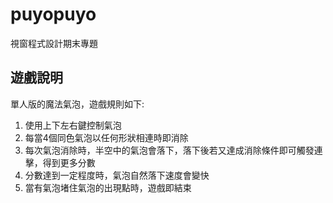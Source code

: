 # puyopuyo
視窗程式設計期末專題
## 遊戲說明
單人版的魔法氣泡，遊戲規則如下:
1. 使用上下左右鍵控制氣泡
2. 每當4個同色氣泡以任何形狀相連時即消除
3. 每次氣泡消除時，半空中的氣泡會落下，落下後若又達成消除條件即可觸發連擊，得到更多分數
4. 分數達到一定程度時，氣泡自然落下速度會變快
5. 當有氣泡堵住氣泡的出現點時，遊戲即結束
